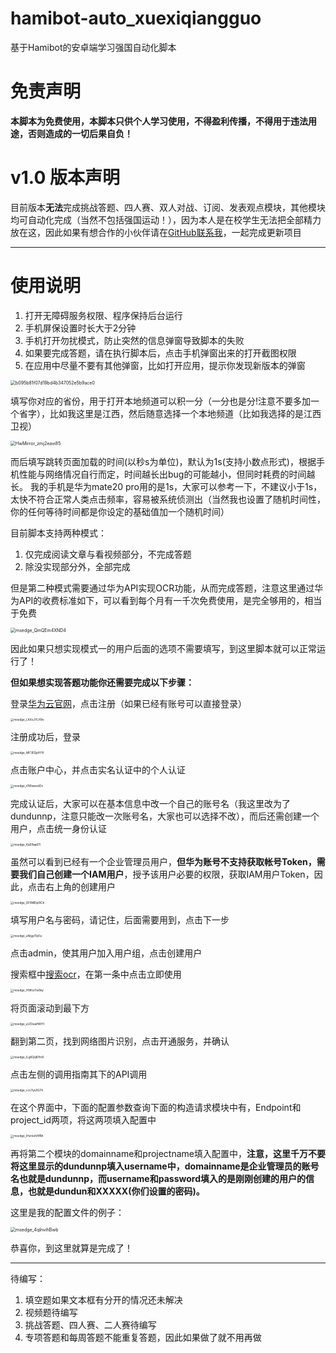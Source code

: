 # hamibot-auto_xuexiqiangguo
基于Hamibot的安卓端学习强国自动化脚本

# 免责声明
**本脚本为免费使用，本脚本只供个人学习使用，不得盈利传播，不得用于违法用途，否则造成的一切后果自负！**
# v1.0 版本声明
目前版本**无法**完成挑战答题、四人赛、双人对战、订阅、发表观点模块，其他模块均可自动化完成（当然不包括强国运动！），因为本人是在校学生无法把全部精力放在这，因此如果有想合作的小伙伴请在[GitHub联系我](https://github.com/dundunnp/hamibot-auto_xuexiqiangguo)，一起完成更新项目
***
# 使用说明
1. 打开无障碍服务权限、程序保持后台运行
2. 手机屏保设置时长大于2分钟
3. 手机打开勿扰模式，防止突然的信息弹窗导致脚本的失败
4. 如果要完成答题，请在执行脚本后，点击手机弹窗出来的打开截图权限
4. 在应用中尽量不要有其他弹窗，比如打开应用，提示你发现新版本的弹窗

<img src="http://r32wozj47.hn-bkt.clouddn.com/img/b095b81f07d19bd4b347052e5b9ace0.png" alt="b095b81f07d19bd4b347052e5b9ace0" style="zoom:50%;" />

填写你对应的省份，用于打开本地频道可以积一分（一分也是分!注意不要多加一个省字），比如我这里是江西，然后随意选择一个本地频道（比如我选择的是江西卫视）

<img src="http://r32wozj47.hn-bkt.clouddn.com/img/HwMirror_zmj2eavi85.png" alt="HwMirror_zmj2eavi85" style="zoom:50%;" />

而后填写跳转页面加载的时间(以秒s为单位)，默认为1s(支持小数点形式)，根据手机性能与网络情况自行而定，时间越长出bug的可能越小，但同时耗费的时间越长。
我的手机是华为mate20 pro用的是1s，大家可以参考一下，不建议小于1s，太快不符合正常人类点击频率，容易被系统侦测出（当然我也设置了随机时间性，你的任何等待时间都是你设定的基础值加一个随机时间）

目前脚本支持两种模式：
1. 仅完成阅读文章与看视频部分，不完成答题
2. 除没实现部分外，全部完成

但是第二种模式需要通过华为API实现OCR功能，从而完成答题，注意这里通过华为API的收费标准如下，可以看到每个月有一千次免费使用，是完全够用的，相当于免费

<img src="http://r32wozj47.hn-bkt.clouddn.com/img/msedge_QmQEm4XND4.png" alt="msedge_QmQEm4XND4" style="zoom:50%;" />

因此如果只想实现模式一的用户后面的选项不需要填写，到这里脚本就可以正常运行了！

**但如果想实现答题功能你还需要完成以下步骤：**

登录[华为云官网](https://www.huaweicloud.com/)，点击注册（如果已经有账号可以直接登录）

<img src="http://r32wozj47.hn-bkt.clouddn.com/img/msedge_LAXxJYLH9v.png" alt="msedge_LAXxJYLH9v" style="zoom: 33%;" />

注册成功后，登录

<img src="http://r32wozj47.hn-bkt.clouddn.com/img/msedge_MF3EQpHYfl.png" alt="msedge_MF3EQpHYfl" style="zoom: 33%;" />

点击账户中心，并点击实名认证中的个人认证

<img src="http://r32wozj47.hn-bkt.clouddn.com/img/msedge_i0WswextDv.png" alt="msedge_i0WswextDv" style="zoom: 33%;" />

完成认证后，大家可以在基本信息中改一个自己的账号名（我这里改为了dundunnp，注意只能改一次账号名，大家也可以选择不改），而后还需创建一个用户，点击统一身份认证

<img src="http://r32wozj47.hn-bkt.clouddn.com/img/msedge_KaElfaa67l.png" alt="msedge_KaElfaa67l" style="zoom:33%;" />

虽然可以看到已经有一个企业管理员用户，**但华为账号不支持获取帐号Token，需要我们自己创建一个IAM用户**，授予该用户必要的权限，获取IAM用户Token，因此，点击右上角的创建用户

<img src="http://r32wozj47.hn-bkt.clouddn.com/img/msedge_DF8MDpI9Ck.png" alt="msedge_DF8MDpI9Ck" style="zoom:33%;" />

填写用户名与密码，请记住，后面需要用到，点击下一步

<img src="http://r32wozj47.hn-bkt.clouddn.com/img/msedge_uNigytTpFa.png" alt="msedge_uNigytTpFa" style="zoom:33%;" />

点击admin，使其用户加入用户组，点击创建用户

搜索框中[搜索ocr](https://www.huaweicloud.com/s/JW9jciU)，在第一条中点击立即使用

<img src="http://r32wozj47.hn-bkt.clouddn.com/img/msedge_HNfceTw9ey.png" alt="msedge_HNfceTw9ey" style="zoom:33%;" />

将页面滚动到最下方

<img src="http://r32wozj47.hn-bkt.clouddn.com/img/msedge_uUOIuwfWH1.png" alt="msedge_uUOIuwfWH1" style="zoom:33%;" />

翻到第二页，找到网络图片识别，点击开通服务，并确认

<img src="http://r32wozj47.hn-bkt.clouddn.com/img/msedge_lLg8QqR7m8.png" alt="msedge_lLg8QqR7m8" style="zoom:33%;" />

点击左侧的调用指南其下的API调用

<img src="http://r32wozj47.hn-bkt.clouddn.com/img/msedge_ccv7yxXG7h.png" alt="msedge_ccv7yxXG7h" style="zoom:33%;" />

在这个界面中，下面的配置参数查询下面的构造请求模块中有，Endpoint和project_id两项，将这两项填入配置中

<img src="http://r32wozj47.hn-bkt.clouddn.com/img/msedge_iHvmohHfBh.png" alt="msedge_iHvmohHfBh" style="zoom:33%;" />

再将第二个模块的domainname和projectname填入配置中，**注意，这里千万不要将这里显示的dundunnp填入username中，domainname是企业管理员的账号名也就是dundunnp，而username和password填入的是刚刚创建的用户的信息，也就是dundun和XXXXX(你们设置的密码)。**

这里是我的配置文件的例子：

<img src="http://r32wozj47.hn-bkt.clouddn.com/img/msedge_4qInvihBwb.png" alt="msedge_4qInvihBwb" style="zoom:50%;" />

恭喜你，到这里就算是完成了！

***
待编写：
1. 填空题如果文本框有分开的情况还未解决
2. 视频题待编写
3. 挑战答题、四人赛、二人赛待编写
3. 专项答题和每周答题不能重复答题，因此如果做了就不用再做

